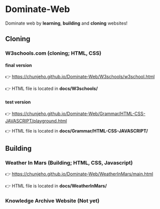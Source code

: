 # Dominate-Web
Dominate web by **learning**, **building** and **cloning** websites!

## Cloning

### W3schools.com (cloning; HTML, CSS)
#### final version
👉 https://chunjeho.github.io/Dominate-Web/W3schools/w3school.html

👉 HTML file is located in **docs/W3schools/**
#### test version
👉 https://chunjeho.github.io/Dominate-Web/Grammar/HTML-CSS-JAVASCRIPT/playground.html

👉 HTML file is located in **docs/Grammar/HTML-CSS-JAVASCRIPT/**
## Building

### Weather In Mars (Building; HTML, CSS, Javascript)
👉 https://chunjeho.github.io/Dominate-Web/WeatherInMars/main.html

👉 HTML file is located in **docs/WeatherInMars/**

### Knowledge Archive Website (Not yet)
